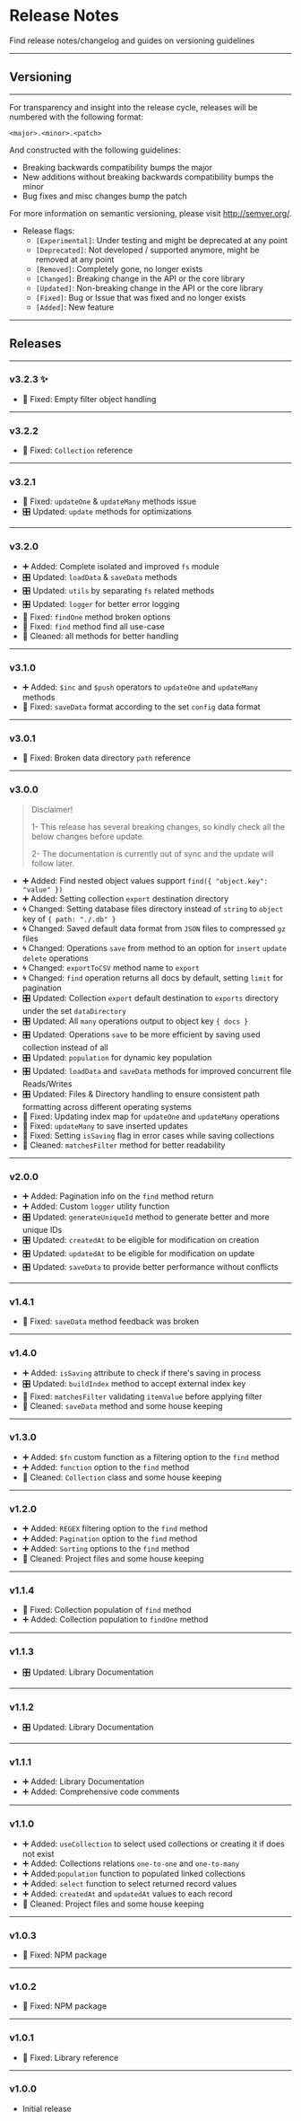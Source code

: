 # Release Notes

Find release notes/changelog and guides on versioning guidelines

---

## Versioning

---

For transparency and insight into the release cycle, releases will be numbered
with the following format:

`<major>.<minor>.<patch>`

And constructed with the following guidelines:

- Breaking backwards compatibility bumps the major
- New additions without breaking backwards compatibility bumps the minor
- Bug fixes and misc changes bump the patch

For more information on semantic versioning, please visit <http://semver.org/>.

- Release flags:
  - `[Experimental]`: Under testing and might be deprecated at any point
  - `[Deprecated]`: Not developed / supported anymore, might be removed at any point
  - `[Removed]`: Completely gone, no longer exists
  - `[Changed]`: Breaking change in the API or the core library
  - `[Updated]`: Non-breaking change in the API or the core library
  - `[Fixed]`: Bug or Issue that was fixed and no longer exists
  - `[Added]`: New feature

---

## Releases

---

### v3.2.3 ✨

- 🔧 Fixed: Empty filter object handling

---

### v3.2.2

- 🔧 Fixed: `Collection` reference

---

### v3.2.1

- 🔧 Fixed: `updateOne` & `updateMany` methods issue
- 🎛️ Updated: `update` methods for optimizations

---

### v3.2.0

- ➕ Added: Complete isolated and improved `fs` module
- 🎛️ Updated: `loadData` & `saveData` methods
- 🎛️ Updated: `utils` by separating `fs` related methods
- 🎛️ Updated: `logger` for better error logging
- 🔧 Fixed: `findOne` method broken options
- 🔧 Fixed: `find` method find all use-case
- 🧹 Cleaned: all methods for better handling

---

### v3.1.0

- ➕ Added: `$inc` and `$push` operators to `updateOne` and `updateMany` methods
- 🔧 Fixed: `saveData` format according to the set `config` data format

---

### v3.0.1

- 🔧 Fixed: Broken data directory `path` reference

---

### v3.0.0

> Disclaimer!
>
> 1- This release has several breaking changes, so kindly check all the below changes before update.
>
> 2- The documentation is currently out of sync and the update will follow later.

- ➕ Added: Find nested object values support `find({ "object.key": "value" })`
- ➕ Added: Setting collection `export` destination directory
- 🌀 Changed: Setting database files directory instead of `string` to `object` key of `{ path: "./.db" }`
- 🌀 Changed: Saved default data format from `JSON` files to compressed `gz` files
- 🌀 Changed: Operations `save` from method to an option for `insert` `update` `delete` operations
- 🌀 Changed: `exportToCSV` method name to `export`
- 🌀 Changed: `find` operation returns all docs by default, setting `limit` for pagination
- 🎛️ Updated: Collection `export` default destination to `exports` directory under the set `dataDirectory`
- 🎛️ Updated: All `many` operations output to object key `{ docs }`
- 🎛️ Updated: Operations `save` to be more efficient by saving used collection instead of all
- 🎛️ Updated: `population` for dynamic key population
- 🎛️ Updated: `loadData` and `saveData` methods for improved concurrent file Reads/Writes
- 🎛️ Updated: Files & Directory handling to ensure consistent path formatting across different operating systems
- 🔧 Fixed: Updating index map for `updateOne` and `updateMany` operations
- 🔧 Fixed: `updateMany` to save inserted updates
- 🔧 Fixed: Setting `isSaving` flag in error cases while saving collections
- 🧹 Cleaned: `matchesFilter` method for better readability

---

### v2.0.0

- ➕ Added: Pagination info on the `find` method return
- ➕ Added: Custom `logger` utility function
- 🎛️ Updated: `generateUniqueId` method to generate better and more unique IDs
- 🎛️ Updated: `createdAt` to be eligible for modification on creation
- 🎛️ Updated: `updatedAt` to be eligible for modification on update
- 🎛️ Updated: `saveData` to provide better performance without conflicts

---

### v1.4.1

- 🔧 Fixed: `saveData` method feedback was broken

---

### v1.4.0

- ➕ Added: `isSaving` attribute to check if there's saving in process
- 🎛️ Updated: `buildIndex` method to accept external index key
- 🔧 Fixed: `matchesFilter` validating `itemValue` before applying filter
- 🧹 Cleaned: `saveData` method and some house keeping

---

### v1.3.0

- ➕ Added: `$fn` custom function as a filtering option to the `find` method
- ➕ Added: `function` option to the `find` method
- 🧹 Cleaned: `Collection` class and some house keeping

---

### v1.2.0

- ➕ Added: `REGEX` filtering option to the `find` method
- ➕ Added: `Pagination` option to the `find` method
- ➕ Added: `Sorting` options to the `find` method
- 🧹 Cleaned: Project files and some house keeping

---

### v1.1.4

- 🔧 Fixed: Collection population of `find` method
- ➕ Added: Collection population to `findOne` method

---

### v1.1.3

- 🎛️ Updated: Library Documentation

---

### v1.1.2

- 🎛️ Updated: Library Documentation

---

### v1.1.1

- ➕ Added: Library Documentation
- ➕ Added: Comprehensive code comments

---

### v1.1.0

- ➕ Added: `useCollection` to select used collections or creating it if does not exist
- ➕ Added: Collections relations `one-to-one` and `one-to-many`
- ➕ Added:`population` function to populated linked collections
- ➕ Added: `select` function to select returned record values
- ➕ Added: `createdAt` and `updatedAt` values to each record
- 🧹 Cleaned: Project files and some house keeping

---

### v1.0.3

- 🔧 Fixed: NPM package

---

### v1.0.2

- 🔧 Fixed: NPM package

---

### v1.0.1

- 🔧 Fixed: Library reference

---

### v1.0.0

- Initial release

